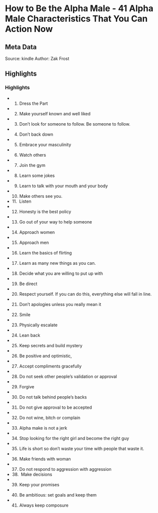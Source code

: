 # How to Be the Alpha Male - 41 Alpha Male Characteristics That You Can Action Now

## Meta Data

Source:  kindle 
Author: Zak Frost

## Highlights

### Highlights

- 1. Dress the Part
- 2. Make yourself known and well liked
- 3. Don’t look for someone to follow. Be someone to follow.
- 4. Don’t back down
- 5. Embrace your masculinity
- 6. Watch others
- 7. Join the gym
- 8. Learn some jokes
- 9. Learn to talk with your mouth and your body
- 10. Make others see you.
- 11.  Listen
- 12. Honesty is the best policy
- 13. Go out of your way to help someone
- 14. Approach women
- 15. Approach men
- 16. Learn the basics of flirting
- 17. Learn as many new things as you can.
- 18. Decide what you are willing to put up with
- 19. Be direct
- 20. Respect yourself. If you can do this, everything else will fall in line.
- 21. Don’t apologies unless you really mean it
- 22. Smile
- 23. Physically escalate
- 24. Lean back
- 25. Keep secrets and build mystery
- 26. Be positive and optimistic,
- 27. Accept compliments gracefully
- 28. Do not seek other people’s validation or approval
- 29. Forgive
- 30. Do not talk behind people’s backs
- 31. Do not give approval to be accepted
- 32. Do not wine, bitch or complain
- 33. Alpha make is not a jerk
- 34. Stop looking for the right girl and become the right guy
- 35. Life is short so don’t waste your time with people that waste it.
- 36. Make friends with woman
- 37. Do not respond to aggression with aggression
- 38.  Make decisions
- 39. Keep your promises
- 40. Be ambitious: set goals and keep them
- 41. Always keep composure
